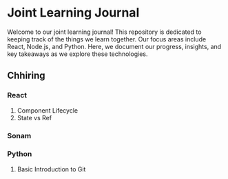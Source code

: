 # Joint Learning Journal

Welcome to our joint learning journal! This repository is dedicated to keeping track of the things we learn together. Our focus areas include React, Node.js, and Python. Here, we document our progress, insights, and key takeaways as we explore these technologies.

## Chhiring

### React
1. Component Lifecycle  
2. State vs Ref  


### Sonam

### Python
1. Basic Introduction to Git  
